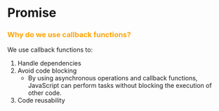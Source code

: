 # Promise

### <span style="color:orange;">Why do we use callback functions?</span>

We use callback functions to:

1. Handle dependencies
2. Avoid code blocking
   - By using asynchronous operations and callback functions, JavaScript can perform tasks without blocking the execution of other code.
3. Code reusability

